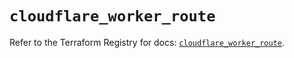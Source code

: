 # `cloudflare_worker_route`

Refer to the Terraform Registry for docs: [`cloudflare_worker_route`](https://registry.terraform.io/providers/cloudflare/cloudflare/4.47.0/docs/resources/worker_route).
